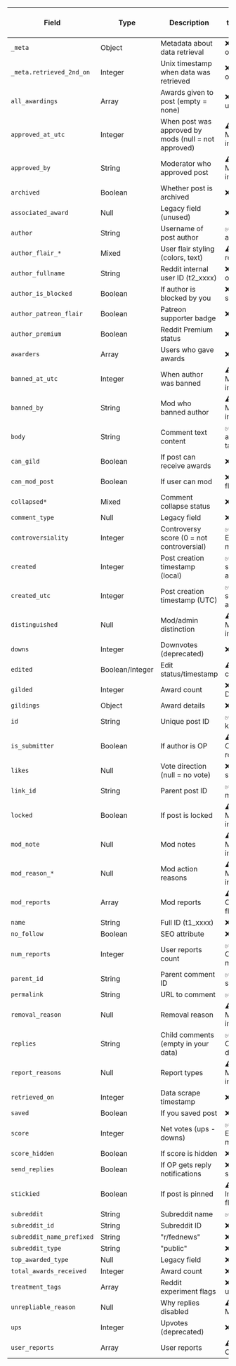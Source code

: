 | Field | Type | Description | Relevance to FedNews Analysis |
|-------|------|-------------|-------------------------------|
| `_meta` | Object | Metadata about data retrieval | ❌ Technical only |
| `_meta.retrieved_2nd_on` | Integer | Unix timestamp when data was retrieved | ❌ Technical only |
| `all_awardings` | Array | Awards given to post (empty = none) | ❌ Rarely used |
| `approved_at_utc` | Integer | When post was approved by mods (null = not approved) | ⚠️ Moderation insight |
| `approved_by` | String | Moderator who approved post | ⚠️ Moderation insight |
| `archived` | Boolean | Whether post is archived | ❌ Low value |
| `associated_award` | Null | Legacy field (unused) | ❌ Ignore |
| `author` | String | Username of post author | ✅ Track user activity |
| `author_flair_*` | Mixed | User flair styling (colors, text) | ⚠️ Potential role indicator |
| `author_fullname` | String | Reddit internal user ID (t2_xxxx) | ❌ Technical only |
| `author_is_blocked` | Boolean | If author is blocked by you | ❌ Personal setting |
| `author_patreon_flair` | Boolean | Patreon supporter badge | ❌ Irrelevant |
| `author_premium` | Boolean | Reddit Premium status | ❌ Irrelevant |
| `awarders` | Array | Users who gave awards | ❌ Low value |
| `banned_at_utc` | Integer | When author was banned | ⚠️ Moderation insight |
| `banned_by` | String | Mod who banned author | ⚠️ Moderation insight |
| `body` | String | Comment text content | ✅ Primary analysis target |
| `can_gild` | Boolean | If post can receive awards | ❌ Irrelevant |
| `can_mod_post` | Boolean | If user can mod | ❌ Permission flag |
| `collapsed*` | Mixed | Comment collapse status | ❌ UI feature |
| `comment_type` | Null | Legacy field | ❌ Ignore |
| `controversiality` | Integer | Controversy score (0 = not controversial) | ✅ Engagement metric |
| `created` | Integer | Post creation timestamp (local) | ✅ Time-series analysis |
| `created_utc` | Integer | Post creation timestamp (UTC) | ✅ Time-series analysis |
| `distinguished` | Null | Mod/admin distinction | ⚠️ Moderation insight |
| `downs` | Integer | Downvotes (deprecated) | ❌ Always 0 |
| `edited` | Boolean/Integer | Edit status/timestamp | ⚠️ Content changes |
| `gilded` | Integer | Award count | ❌ Deprecated |
| `gildings` | Object | Award details | ❌ Low value |
| `id` | String | Unique post ID | ✅ Reference key |
| `is_submitter` | Boolean | If author is OP | ⚠️ Conversation role |
| `likes` | Null | Vote direction (null = no vote) | ❌ User-specific |
| `link_id` | String | Parent post ID | ✅ Thread mapping |
| `locked` | Boolean | If post is locked | ⚠️ Moderation insight |
| `mod_note` | Null | Mod notes | ⚠️ Moderation insight |
| `mod_reason_*` | Null | Mod action reasons | ⚠️ Moderation insight |
| `mod_reports` | Array | Mod reports | ⚠️ Controversy flag |
| `name` | String | Full ID (t1_xxxx) | ❌ Technical |
| `no_follow` | Boolean | SEO attribute | ❌ Irrelevant |
| `num_reports` | Integer | User reports count | ✅ Controversy metric |
| `parent_id` | String | Parent comment ID | ✅ Thread structure |
| `permalink` | String | URL to comment | ✅ Reference |
| `removal_reason` | Null | Removal reason | ⚠️ Moderation insight |
| `replies` | String | Child comments (empty in your data) | ✅ Conversation depth |
| `report_reasons` | Null | Report types | ⚠️ Moderation insight |
| `retrieved_on` | Integer | Data scrape timestamp | ❌ Technical |
| `saved` | Boolean | If you saved post | ❌ Personal |
| `score` | Integer | Net votes (ups - downs) | ✅ Engagement metric |
| `score_hidden` | Boolean | If score is hidden | ❌ UI feature |
| `send_replies` | Boolean | If OP gets reply notifications | ❌ User setting |
| `stickied` | Boolean | If post is pinned | ⚠️ Importance flag |
| `subreddit` | String | Subreddit name | ✅ Filter |
| `subreddit_id` | String | Subreddit ID | ❌ Technical |
| `subreddit_name_prefixed` | String | "r/fednews" | ❌ Redundant |
| `subreddit_type` | String | "public" | ❌ Constant |
| `top_awarded_type` | Null | Legacy field | ❌ Ignore |
| `total_awards_received` | Integer | Award count | ❌ Low value |
| `treatment_tags` | Array | Reddit experiment flags | ❌ Internal use |
| `unrepliable_reason` | Null | Why replies disabled | ⚠️ Moderation |
| `ups` | Integer | Upvotes (deprecated) | ❌ Use `score` |
| `user_reports` | Array | User reports | ⚠️ Controversy |